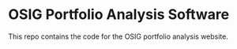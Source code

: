 # OSIG Portfolio Analysis Software
This repo contains the code for the OSIG portfolio analysis website.

